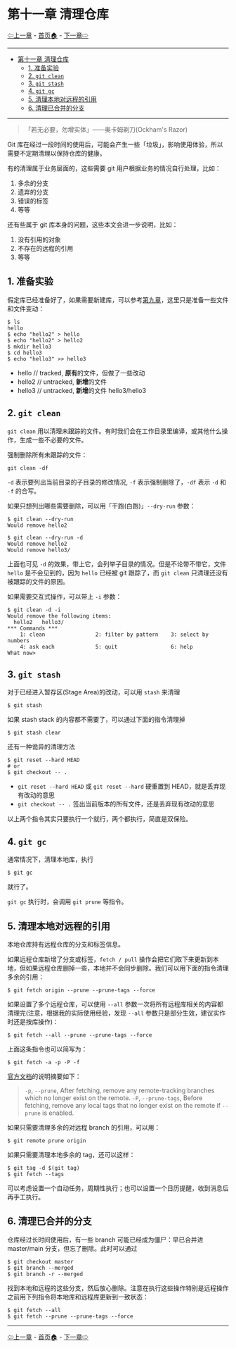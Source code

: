 # 第十一章 清理仓库

[⇦上一章](10.md) - [首页🏠](index.md) - [下一章⇨](12.md)

---

- [第十一章 清理仓库](#第十一章-清理仓库)
  - [1. 准备实验](#1-准备实验)
  - [2. `git clean`](#2-git-clean)
  - [3. `git stash`](#3-git-stash)
  - [4. `git gc`](#4-git-gc)
  - [5. 清理本地对远程的引用](#5-清理本地对远程的引用)
  - [6. 清理已合并的分支](#6-清理已合并的分支)

---

> 「若无必要，勿增实体」——奥卡姆剃刀(Ockham's Razor)

Git 库在经过一段时间的使用后，可能会产生一些「垃圾」，影响使用体验，所以需要不定期清理以保持仓库的健康。

有的清理属于业务层面的，这些需要 git 用户根据业务的情况自行处理，比如：

1. 多余的分支
2. 遗弃的分支
3. 错误的标签
4. 等等

还有些属于 git 库本身的问题，这些本文会进一步说明，比如：

1. 没有引用的对象
2. 不存在的远程的引用
3. 等等

## 1. 准备实验

假定库已经准备好了，如果需要新建库，可以参考[第九章](09.md)，这里只是准备一些文件和文件变动：

```plaintext
$ ls
hello
$ echo "hello2" > hello
$ echo "hello2" > hello2
$ mkdir hello3
$ cd hello3
$ echo "hello3" >> hello3
```

* hello // tracked, **原有**的文件，但做了一些改动
* hello2 // untracked, **新增**的文件
* hello3 // untracked, **新增**的文件 hello3/hello3

## 2. `git clean`

`git clean` 用以清理未跟踪的文件。有时我们会在工作目录里编译，或其他什么操作，生成一些不必要的文件。

强制删除所有未跟踪的文件：

```plaintext
git clean -df
```

`-d` 表示要列出当前目录的子目录的修改情况, `-f` 表示强制删除了，`-df` 表示 `-d` 和 `-f` 的合写。

如果只想列出哪些需要删除，可以用「干跑(白跑)」`--dry-run` 参数：

```plaintext
$ git clean --dry-run
Would remove hello2

$ git clean --dry-run -d
Would remove hello2
Would remove hello3/
```

上面也可见 `-d` 的效果，带上它，会列举子目录的情况。但是不论带不带它，文件 `hello` 是不会见到的，因为 `hello` 已经被 git 跟踪了，而 `git clean` 只清理还没有被跟踪的文件的原因。

如果需要交互式操作，可以带上 `-i` 参数：

```plaintext
$ git clean -d -i
Would remove the following items:
  hello2   hello3/
*** Commands ***
    1: clean                2: filter by pattern    3: select by numbers
    4: ask each             5: quit                 6: help
What now>
```

## 3. `git stash`

对于已经进入暂存区(Stage Area)的改动，可以用 `stash` 来清理

```plaintext
$ git stash
```

如果 stash stack 的内容都不需要了，可以通过下面的指令清理掉

```plaintext
$ git stash clear
```

还有一种诡异的清理方法

```plaintext
$ git reset --hard HEAD
# or
$ git checkout -- .
```

* `git reset --hard HEAD` 或 `git reset --hard` 硬重置到 HEAD，就是丢弃现有改动的意思
* `git checkout -- .` 签出当前版本的所有文件，还是丢弃现有改动的意思

以上两个指令其实只要执行一个就行，两个都执行，简直是双保险。

## 4. `git gc`

通常情况下，清理本地库，执行

```plaintext
$ git gc
```

就行了。

`git gc` 执行时，会调用 `git prune` 等指令。

## 5. 清理本地对远程的引用

本地仓库持有远程仓库的分支和标签信息。

如果远程仓库新增了分支或标签，`fetch / pull` 操作会把它们取下来更新到本地，但如果远程仓库删掉一些，本地并不会同步删除。我们可以用下面的指令清理多余的引用：

```plaintext
$ git fetch origin --prune --prune-tags --force
```

如果设置了多个远程仓库，可以使用 `--all` 参数一次将所有远程库相关的内容都清理完(注意，根据我的实际使用经验，发现 `--all` 参数只是部分生效，建议实作时还是按库操作)：

```plaintext
$ git fetch --all --prune --prune-tags --force
```

上面这条指令也可以简写为：

```plaintext
$ git fetch -a -p -P -f
```

[官方文档](https://git-scm.com/docs/git-fetch)的说明摘要如下：

> `-p`, `--prune`, After fetching, remove any remote-tracking branches which no longer exist on the remote.
> `-P`, `--prune-tags`, Before fetching, remove any local tags that no longer exist on the remote if `--prune` is enabled.

如果只需要清理多余的对远程 branch 的引用，可以用：

```plaintext
$ git remote prune origin
```

如果只需要清理本地多余的 tag，还可以这样：

```plaintext
$ git tag -d $(git tag)
$ git fetch --tags
```

可以考虑设置一个自动任务，周期性执行；也可以设置一个日历提醒，收到消息后再手工执行。

## 6. 清理已合并的分支

仓库经过长时间使用后，有一些 branch 可能已经成为僵尸：早已合并进 master/main 分支，但忘了删除。此时可以通过

```plaintext
$ git checkout master
$ git branch --merged
$ git branch -r --merged
```

找到本地和远程的这些分支，然后放心删除。注意在执行这些操作特别是远程操作之前用下列指令将本地库和远程库更新到一致状态：

```plaintext
$ git fetch --all
$ git fetch --prune --prune-tags --force
```

---

[⇦上一章](10.md) - [首页🏠](index.md) - [下一章⇨](12.md)
